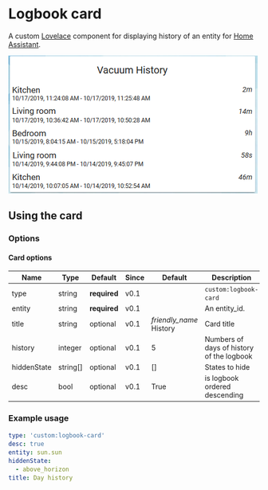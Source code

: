 # Logbook card

A custom [Lovelace](https://www.home-assistant.io/lovelace/) component for displaying history of an entity for [Home Assistant](https://github.com/home-assistant/home-assistant).

![logbook card example](images/screenshot.png)

## Using the card

### Options

#### Card options

| Name | Type | Default | Since | Default | Description |
|------|------|---------|-------|---------|-------------|
| type | string | **required** | v0.1 | | `custom:logbook-card`|
| entity | string | **required** | v0.1 | | An entity_id.|
| title | string | optional | v0.1 | *friendly_name* History | Card title|
| history | integer | optional | v0.1 | 5 | Numbers of days of history of the logbook |
| hiddenState | string[] | optional | v0.1 | [] | States to hide|
| desc | bool | optional | v0.1 | True | is logbook ordered descending|

### Example usage

```yaml
type: 'custom:logbook-card'
desc: true
entity: sun.sun
hiddenState:
  - above_horizon
title: Day history
```
